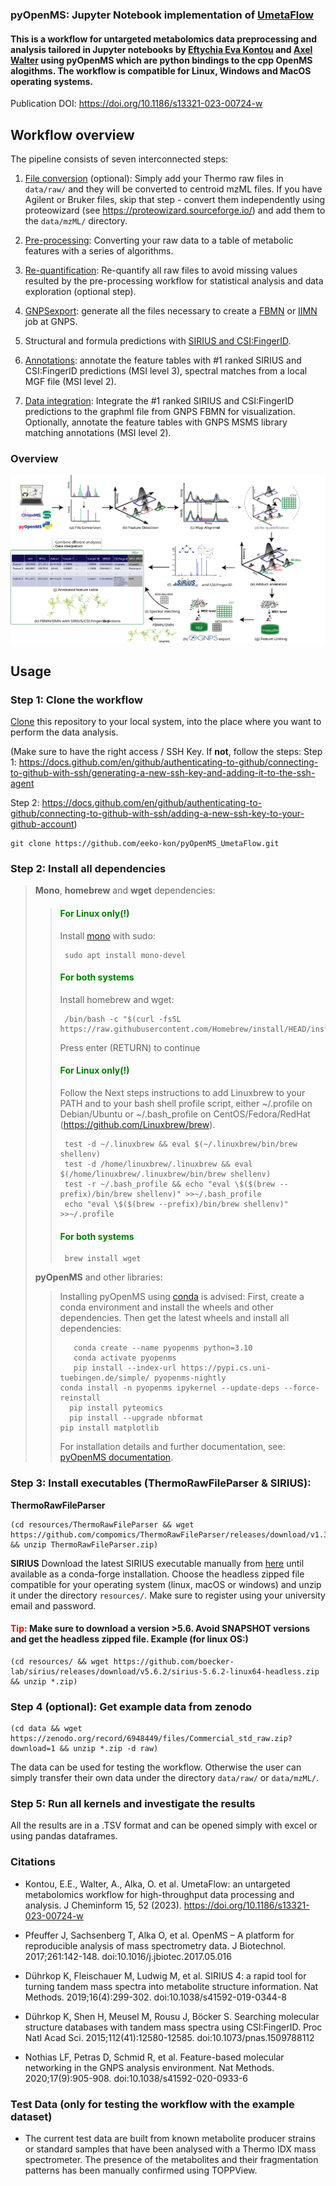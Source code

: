 ### pyOpenMS: Jupyter Notebook implementation of [UmetaFlow](https://github.com/biosustain/snakemake_UmetaFlow)

#### This is a workflow for untargeted metabolomics data preprocessing and analysis tailored in Jupyter notebooks by [Eftychia Eva Kontou](https://github.com/eeko-kon) and [Axel Walter](https://github.com/axelwalter) using pyOpenMS which are python bindings to the cpp OpenMS alogithms. The workflow is compatible for Linux, Windows and MacOS operating systems.
Publication DOI: https://doi.org/10.1186/s13321-023-00724-w

## Workflow overview

The pipeline consists of seven interconnected steps:

1) [File conversion](1_FileConversion.ipynb) (optional): Simply add your Thermo raw files in `data/raw/` and they will be converted to centroid mzML files. If you have Agilent or Bruker files, skip that step - convert them independently using proteowizard (see https://proteowizard.sourceforge.io/) and add them to the `data/mzML/` directory.

2) [Pre-processing](2_Preprocessing.ipynb): Converting your raw data to a table of metabolic features with a series of algorithms.

3) [Re-quantification](3_Requantification(optional).ipynb): Re-quantify all raw files to avoid missing values resulted by the pre-processing workflow for statistical analysis and data exploration (optional step).

4) [GNPSexport](4_GNPSExport.ipynb): generate all the files necessary to create a [FBMN](https://ccms-ucsd.github.io/GNPSDocumentation/featurebasedmolecularnetworking-with-openms/) or [IIMN](https://ccms-ucsd.github.io/GNPSDocumentation/fbmn-iin/#iimn-networks-with-collapsed-ion-identity-edges) job at GNPS.  

5) Structural and formula predictions with [SIRIUS and CSI:FingerID](5_SIRIUS_CSI.ipynb).

6) [Annotations](6_Annotation.ipynb): annotate the feature tables with #1 ranked SIRIUS and CSI:FingerID predictions (MSI level 3), spectral matches from a local MGF file (MSI level 2).

7) [Data integration](7_FBMN_data_integration.ipynb): Integrate the #1 ranked SIRIUS and CSI:FingerID predictions to the graphml file from GNPS FBMN for visualization. Optionally, annotate the feature tables with GNPS MSMS library matching annotations (MSI level 2).
### Overview
![dag](/images/UmetaFlow_graph.svg)
## Usage
### Step 1: Clone the workflow

[Clone](https://help.github.com/en/articles/cloning-a-repository) this repository to your local system, into the place where you want to perform the data analysis.

(Make sure to have the right access / SSH Key. If **not**, follow the steps:
Step 1: https://docs.github.com/en/github/authenticating-to-github/connecting-to-github-with-ssh/generating-a-new-ssh-key-and-adding-it-to-the-ssh-agent

Step 2: https://docs.github.com/en/github/authenticating-to-github/connecting-to-github-with-ssh/adding-a-new-ssh-key-to-your-github-account)


    git clone https://github.com/eeko-kon/pyOpenMS_UmetaFlow.git

### Step 2: Install all dependencies
> **Mono**, **homebrew** and **wget** dependencies:
>>#### <span style="color: green"> **For Linux only(!)** </span>
>>Install [mono](https://www.mono-project.com/download/stable/#download-lin) with sudo:
>>
>>      sudo apt install mono-devel
>>
>>#### <span style="color: green"> **For both systems** </span>
>>Install homebrew and wget:
>>
>>      /bin/bash -c "$(curl -fsSL https://raw.githubusercontent.com/Homebrew/install/HEAD/install.sh)"
>>Press enter (RETURN) to continue 
>>#### <span style="color: green"> **For Linux only(!)** </span>
>>Follow the Next steps instructions to add Linuxbrew to your PATH and to your bash shell profile script, either ~/.profile on Debian/Ubuntu or ~/.bash_profile on CentOS/Fedora/RedHat (https://github.com/Linuxbrew/brew).
>>
>>      test -d ~/.linuxbrew && eval $(~/.linuxbrew/bin/brew shellenv)
>>      test -d /home/linuxbrew/.linuxbrew && eval $(/home/linuxbrew/.linuxbrew/bin/brew shellenv)
>>      test -r ~/.bash_profile && echo "eval \$($(brew --prefix)/bin/brew shellenv)" >>~/.bash_profile
>>      echo "eval \$($(brew --prefix)/bin/brew shellenv)" >>~/.profile
>>#### <span style="color: green"> **For both systems** </span>
>>      brew install wget
> **pyOpenMS** and other libraries:
>>Installing pyOpenMS using [conda](https://github.com/conda) is advised:
>>First, create a conda environment and install the wheels and other dependencies. Then get the latest wheels and install all dependencies:
>>
>>        conda create --name pyopenms python=3.10
>>        conda activate pyopenms
>>        pip install --index-url https://pypi.cs.uni-tuebingen.de/simple/ pyopenms-nightly
>>     conda install -n pyopenms ipykernel --update-deps --force-reinstall
>>       pip install pyteomics
>>       pip install --upgrade nbformat
>>     pip install matplotlib
>>
>>For installation details and further documentation, see: [pyOpenMS documentation](https://pyopenms.readthedocs.io/en/latest/).

### Step 3: Install executables (ThermoRawFileParser & SIRIUS):
**ThermoRawFileParser** 

    (cd resources/ThermoRawFileParser && wget https://github.com/compomics/ThermoRawFileParser/releases/download/v1.3.4/ThermoRawFileParser.zip && unzip ThermoRawFileParser.zip)

**SIRIUS**
Download the latest SIRIUS executable manually from [here](https://github.com/boecker-lab/sirius/releases) until available as a conda-forge installation. Choose the headless zipped file compatible for your operating system (linux, macOS or windows) and unzip it under the directory `resources/`.  Make sure to register using your university email and password. 

#### <span style="color: red"> **Tip:** </span> Make sure to download a version >5.6. Avoid SNAPSHOT versions and get the headless zipped file. Example (for linux OS:)
    
    (cd resources/ && wget https://github.com/boecker-lab/sirius/releases/download/v5.6.2/sirius-5.6.2-linux64-headless.zip && unzip *.zip)

### Step 4 (optional): Get example data from zenodo 

    (cd data && wget https://zenodo.org/record/6948449/files/Commercial_std_raw.zip?download=1 && unzip *.zip -d raw)

The data can be used for testing the workflow. Otherwise the user can simply transfer their own data under the directory `data/raw/` or `data/mzML/`.

### Step 5: Run all kernels and investigate the results

All the results are in a .TSV format and can be opened simply with excel or using pandas dataframes. 

### Citations

- Kontou, E.E., Walter, A., Alka, O. et al. UmetaFlow: an untargeted metabolomics workflow for high-throughput data processing and analysis. J Cheminform 15, 52 (2023). https://doi.org/10.1186/s13321-023-00724-w

- Pfeuffer J, Sachsenberg T, Alka O, et al. OpenMS – A platform for reproducible analysis of mass spectrometry data. J Biotechnol. 2017;261:142-148. doi:10.1016/j.jbiotec.2017.05.016

- Dührkop K, Fleischauer M, Ludwig M, et al. SIRIUS 4: a rapid tool for turning tandem mass spectra into metabolite structure information. Nat Methods. 2019;16(4):299-302. doi:10.1038/s41592-019-0344-8

- Dührkop K, Shen H, Meusel M, Rousu J, Böcker S. Searching molecular structure databases with tandem mass spectra using CSI:FingerID. Proc Natl Acad Sci. 2015;112(41):12580-12585. doi:10.1073/pnas.1509788112

- Nothias LF, Petras D, Schmid R, et al. Feature-based molecular networking in the GNPS analysis environment. Nat Methods. 2020;17(9):905-908. doi:10.1038/s41592-020-0933-6

### Test Data (only for testing the workflow with the example dataset)
* The current test data are built from known metabolite producer strains or standard samples that have been analysed with a Thermo IDX mass spectrometer. The presence of the metabolites and their fragmentation patterns has been manually confirmed using TOPPView.
